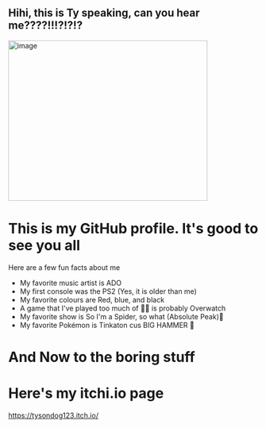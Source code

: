 ## Hihi, this is Ty speaking, can you hear me????!!!?!?!?
<img width="401" height="323" alt="image" src="https://github.com/user-attachments/assets/0631d456-cfb0-44d4-8e7b-2b3ee12f8b16" />

# This is my GitHub profile. It's good to see you all 

Here are a few fun facts about me
* My favorite music artist is ADO 
* My first console was the PS2 (Yes, it is older than me)
* My favorite colours are Red, blue, and black
* A game that I've played too much of 🤔🤔 is probably Overwatch
* My favorite show is So I'm a Spider, so what (Absolute Peak)🤩
* My favorite Pokémon is Tinkaton cus BIG HAMMER 🔨

# And Now to the boring stuff 
# Here's my itchi.io page
https://tysondog123.itch.io/

<!--
**tysondog123/tysondog123** is a ✨ _special_ ✨ repository because its `README.md` (this file) appears on your GitHub profile.

Here are some ideas to get you started:

- 🔭 I’m currently working on ...
- 🌱 I’m currently learning ...
- 👯 I’m looking to collaborate on ...
- 🤔 I’m looking for help with ...
- 💬 Ask me about ...
- 📫 How to reach me: ...
- 😄 Pronouns: ...
- ⚡ Fun fact: ...
-->
